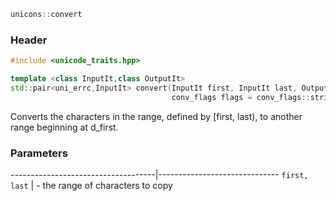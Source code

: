 ```c++
unicons::convert
```

### Header
```c++
#include <unicode_traits.hpp>

template <class InputIt,class OutputIt>
std::pair<uni_errc,InputIt> convert(InputIt first, InputIt last, OutputIt d_first, 
                                    conv_flags flags = conv_flags::strict) 
```
Converts the characters in the range, defined by [first, last), to another range beginning at d_first.

### Parameters

------------------------------------|------------------------------
```first, last``` | - the range of characters to copy


